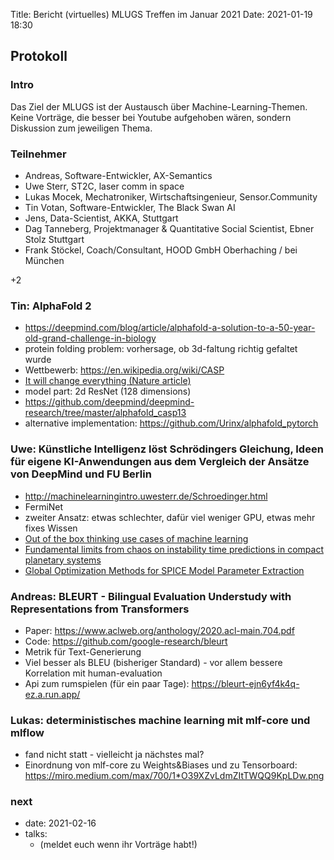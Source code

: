 Title: Bericht (virtuelles) MLUGS Treffen im Januar 2021
Date: 2021-01-19 18:30

## Protokoll

### Intro

Das Ziel der MLUGS ist der Austausch über Machine-Learning-Themen.
Keine Vorträge, die besser bei Youtube aufgehoben wären, sondern Diskussion zum jeweiligen Thema.

### Teilnehmer

- Andreas, Software-Entwickler, AX-Semantics
- Uwe Sterr, ST2C, laser comm in space
- Lukas Mocek, Mechatroniker, Wirtschaftsingenieur, Sensor.Community
- Tin Votan, Software-Entwickler, The Black Swan AI
- Jens, Data-Scientist, AKKA, Stuttgart
- Dag Tanneberg, Projektmanager & Quantitative Social Scientist, Ebner Stolz Stuttgart
- Frank Stöckel, Coach/Consultant, HOOD GmbH Oberhaching / bei München

+2

### Tin: AlphaFold 2

- <https://deepmind.com/blog/article/alphafold-a-solution-to-a-50-year-old-grand-challenge-in-biology>
- protein folding problem: vorhersage, ob 3d-faltung richtig gefaltet wurde
- Wettbewerb: <https://en.wikipedia.org/wiki/CASP>
- [It will change everything (Nature article)](https://www.nature.com/articles/d41586-020-03348-4)
- model part: 2d ResNet (128 dimensions)
- <https://github.com/deepmind/deepmind-research/tree/master/alphafold_casp13>
- alternative implementation: <https://github.com/Urinx/alphafold_pytorch>


### Uwe: Künstliche Intelligenz löst Schrödingers Gleichung, Ideen für eigene KI-Anwendungen aus dem Vergleich der Ansätze von DeepMind und FU Berlin

- <http://machinelearningintro.uwesterr.de/Schroedinger.html>
- FermiNet
- zweiter Ansatz: etwas schlechter, dafür viel weniger GPU, etwas mehr fixes Wissen
- [Out of the box thinking use cases of machine learning](http://machinelearningintro.uwesterr.de/mlAplicationExamples.html)
- [Fundamental limits from chaos on instability time predictions in compact planetary systems](http://machinelearningintro.uwesterr.de/StabilityPlanetarySystem.html)
- [Global Optimization Methods for SPICE Model Parameter Extraction](http://machinelearningintro.uwesterr.de/ErmittlungVonSimulationsParametern.html)


### Andreas: BLEURT - Bilingual Evaluation Understudy with Representations from Transformers

- Paper: <https://www.aclweb.org/anthology/2020.acl-main.704.pdf>
- Code: <https://github.com/google-research/bleurt>
- Metrik für Text-Generierung
- Viel besser als BLEU (bisheriger Standard) - vor allem bessere Korrelation mit human-evaluation
- Api zum rumspielen (für ein paar Tage): <https://bleurt-ejn6yf4k4q-ez.a.run.app/>


### Lukas: deterministisches machine learning mit mlf-core und mlflow

- fand nicht statt - vielleicht ja nächstes mal?
- Einordnung von mlf-core zu Weights&Biases und zu Tensorboard: <https://miro.medium.com/max/700/1*O39XZvLdmZItTWQQ9KpLDw.png>


### next

- date: 2021-02-16
- talks:
  - (meldet euch wenn ihr Vorträge habt!)
